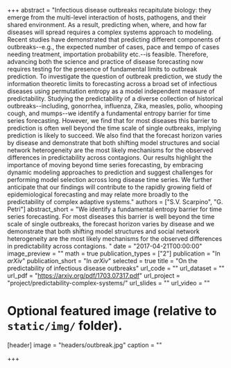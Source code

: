 +++
abstract = "Infectious disease outbreaks recapitulate biology: they emerge from the multi-level interaction of hosts, pathogens, and their shared environment. As a result, predicting when, where, and how far diseases will spread requires a complex systems approach to modeling. Recent studies have demonstrated that predicting different components of outbreaks--e.g., the expected number of cases, pace and tempo of cases needing treatment, importation probability etc.--is feasible. Therefore, advancing both the science and practice of disease forecasting now requires testing for the presence of fundamental limits to outbreak prediction. To investigate the question of outbreak prediction, we study the information theoretic limits to forecasting across a broad set of infectious diseases using permutation entropy as a model independent measure of predictability. Studying the predictability of a diverse collection of historical outbreaks--including, gonorrhea, influenza, Zika, measles, polio, whooping cough, and mumps--we identify a fundamental entropy barrier for time series forecasting. However, we find that for most diseases this barrier to prediction is often well beyond the time scale of single outbreaks, implying prediction is likely to succeed. We also find that the forecast horizon varies by disease and demonstrate that both shifting model structures and social network heterogeneity are the most likely mechanisms for the observed differences in predictability across contagions. Our results highlight the importance of moving beyond time series forecasting, by embracing dynamic modeling approaches to prediction and suggest challenges for performing model selection across long disease time series. We further anticipate that our findings will contribute to the rapidly growing field of epidemiological forecasting and may relate more broadly to the predictability of complex adaptive systems."
authors = ["S.V. Scarpino", "G. Petri"]
abstract_short = "We identify a fundamental entropy barrier for time series forecasting. For most diseases this barrier is well beyond the time scale of single outbreaks, the forecast horizon varies by disease and we demonstrate that both shifting model structures and social network heterogeneity are the most likely mechanisms for the observed differences in predictability across contagions. "
date = "2017-04-21T00:00:00"
image_preview = ""
math = true
publication_types = ["2"]
publication = "In *arXiv*"
publication_short = "In *arXiv*"
selected = true
title = "On the predictability of infectious disease outbreaks"
url_code = ""
url_dataset = ""
url_pdf = "https://arxiv.org/pdf/1703.07317.pdf"
url_project = "project/predictability-complex-systems/"
url_slides = ""
url_video = ""


# Optional featured image (relative to `static/img/` folder).
[header]
image = "headers/outbreak.jpg"
caption = ""

+++

